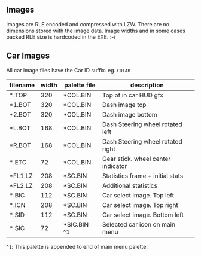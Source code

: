 Images
------
Images are RLE encoded and compressed with LZW. There are no dimensions stored
with the image data. Image widths and in some cases packed RLE size is hardcoded
in the EXE. :-(  

Car Images
----------

All car image files have the Car ID suffix. eg. `CDIAB`

| filename | width | palette file | description                        |
|----------|-------|--------------|------------------------------------|
| *.TOP    | 320   | *COL.BIN     | Top of in car HUD gfx              |
| *1.BOT   | 320   | *COL.BIN     | Dash image top                     |
| *2.BOT   | 320   | *COL.BIN     | Dash image bottom                  |
| *L.BOT   | 168   | *COL.BIN     | Dash Steering wheel rotated left   |
| *R.BOT   | 168   | *COL.BIN     | Dash Steering wheel rotated right  |
| *.ETC    | 72    | *COL.BIN     | Gear stick. wheel center indicator |
| *FL1.LZ  | 208   | *SC.BIN      | Statistics frame + initial stats   |
| *FL2.LZ  | 208   | *SC.BIN      | Additional statistics              |
| *.BIC    | 112   | *SC.BIN      | Car select image. Top left         |
| *.ICN    | 208   | *SC.BIN      | Car select image. Top right        |
| *.SID    | 112   | *SC.BIN      | Car select image. Bottom left      |
| *.SIC    | 72    | *SIC.BIN ^1  | Selected car icon on main menu     |

`^1`: This palette is appended to end of main menu palette.